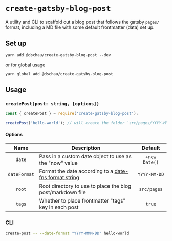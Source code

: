 # `create-gatsby-blog-post`

A utility and CLI to scaffold out a blog post that follows the gatsby `pages/` format, including a MD file with some default frontmatter (data) set up.

## Set up

`yarn add @dschau/create-gatsby-blog-post --dev`

or for global usage

`yarn global add @dschau/create-gatsby-blog-post`

## Usage

### `createPost(post: string, [options])`

```javascript
const { createPost } = require('create-gatsby-blog-post');

createPost('hello-world'); // will create the folder `src/pages/YYYY-MM-DD-hello-world` with `index.md` inside
```

#### Options

|Name|Description|Default|
|:--:|-----------|:-----:|
|`date`|Pass in a custom date object to use as the "now" value|`+new Date()`|
|`dateFormat`|Format the date according to a [date-fns format string](https://date-fns.org/docs/format)|`YYYY-MM-DD`|
|`root`|Root directory to use to place the blog post/markdown file|`src/pages`|
|`tags`|Whether to place frontmatter "tags" key in each post|`true`|

### CLI

```bash
create-post -- --date-format "YYYY-MMM-DD" hello-world
```
